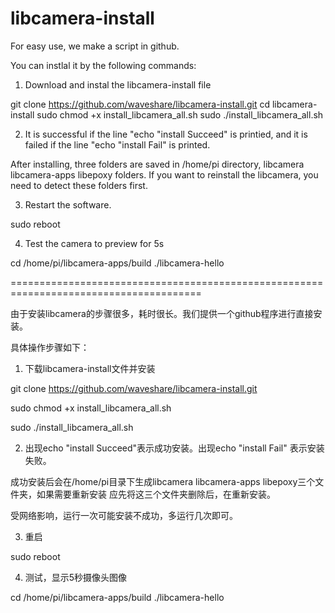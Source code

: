 # libcamera-install
For easy use, we make a script in github.

You can instlal it by the following commands:

1. Download and instal the libcamera-install file

git clone https://github.com/waveshare/libcamera-install.git
cd libcamera-install
sudo chmod +x install_libcamera_all.sh
sudo ./install_libcamera_all.sh

2. It is successful if the line "echo "install Succeed" is printied, and it is failed if the line "echo "install Fail" is printed.

After installing, three folders are saved in /home/pi directory, libcamera libcamera-apps libepoxy folders. If you want to reinstall the libcamera, you need to detect these folders first.


3. Restart the software.

sudo reboot

4. Test the camera to preview for 5s

cd /home/pi/libcamera-apps/build
./libcamera-hello

=======================================================================================

由于安装libcamera的步骤很多，耗时很长。我们提供一个github程序进行直接安装。

具体操作步骤如下：

1. 下载libcamera-install文件并安装

 git clone https://github.com/waveshare/libcamera-install.git
 
 sudo chmod +x install_libcamera_all.sh
 
 sudo ./install_libcamera_all.sh

2. 出现echo "install Succeed"表示成功安装。出现echo "install Fail" 表示安装失败。

成功安装后会在/home/pi目录下生成libcamera libcamera-apps libepoxy三个文件夹，如果需要重新安装 应先将这三个文件夹删除后，在重新安装。

受网络影响，运行一次可能安装不成功，多运行几次即可。

3. 重启

sudo reboot

4. 测试，显示5秒摄像头图像

cd /home/pi/libcamera-apps/build
./libcamera-hello
